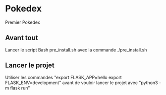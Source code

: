 # Pokedex
Premier Pokedex
## Avant tout
Lancer le script Bash pre_install.sh avec la commande ./pre_install.sh

## Lancer le projet 
Utiliser les commandes "export FLASK_APP=hello
                        export FLASK_ENV=development"
avant de vouloir lancer le projet avec "python3 -m flask run"